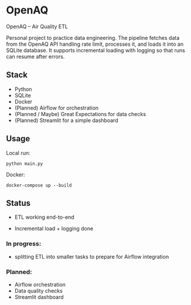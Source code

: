 # OpenAQ
OpenAQ – Air Quality ETL

Personal project to practice data engineering. The pipeline fetches data from the OpenAQ API handling rate limit, processes it, and loads it into an SQLite database. It supports incremental loading with logging so that runs can resume after errors.

## Stack

* Python
* SQLite
* Docker
* (Planned) Airflow for orchestration
* (Planned / Maybe) Great Expectations for data checks
* (Planned) Streamlit for a simple dashboard

## Usage



Local run:

``python main.py``


Docker:

``docker-compose up --build``

## Status

* ETL working end-to-end

* Incremental load + logging done

### In progress: 
* splitting ETL into smaller tasks to prepare for Airflow integration

### Planned:
* Airflow orchestration
* Data quality checks
* Streamlit dashboard
